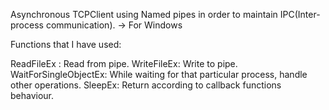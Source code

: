 Asynchronous TCPClient using Named pipes in order to maintain IPC(Inter-process communication). -> For Windows

Functions that I have used:

ReadFileEx : Read from pipe.
WriteFileEx: Write to pipe.
WaitForSingleObjectEx: While waiting for that particular process, handle other operations.
SleepEx: Return according to callback functions behaviour.
